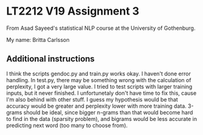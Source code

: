 # LT2212 V19 Assignment 3

From Asad Sayeed's statistical NLP course at the University of Gothenburg.

My name: Britta Carlsson

## Additional instructions

I think the scripts gendoc.py and train.py works okay. I haven't done error handling. In test.py, there may be something wrong with the calculation of perplexity, I got a very large value. I tried to test scripts with larger training inputs, but it never finished. I unfortunetaly don't have time to fix this, cause I'm also behind with other stuff. I guess my hypothesis would be that accuracy would be greater and perplexity lower with more training data. 3-grams should be ideal, since bigger n-grams than that would become hard to find in the data (sparsity problem), and bigrams would be less accurate in predicting next word (too many to choose from). 


